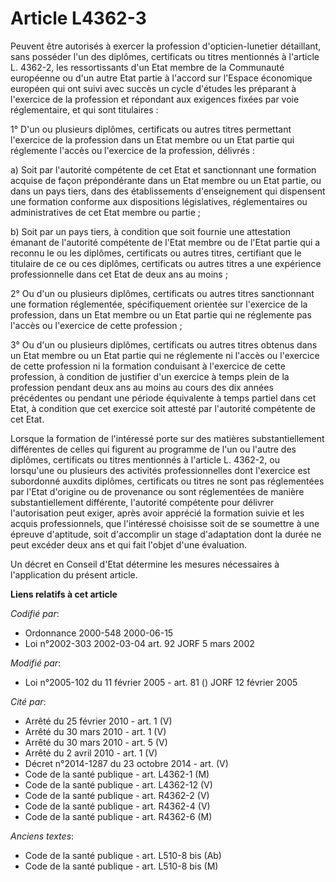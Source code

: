 # Article L4362-3

Peuvent être autorisés à exercer la profession d'opticien-lunetier détaillant, sans posséder l'un des diplômes, certificats
ou titres mentionnés à l'article L. 4362-2, les ressortissants d'un Etat membre de la Communauté européenne ou d'un autre
Etat partie à l'accord sur l'Espace économique européen qui ont suivi avec succès un cycle d'études les préparant à
l'exercice de la profession et répondant aux exigences fixées par voie réglementaire, et qui sont titulaires :

1° D'un ou plusieurs diplômes, certificats ou autres titres permettant l'exercice de la profession dans un Etat membre ou un
Etat partie qui réglemente l'accès ou l'exercice de la profession, délivrés :

a) Soit par l'autorité compétente de cet Etat et sanctionnant une formation acquise de façon prépondérante dans un Etat
membre ou un Etat partie, ou dans un pays tiers, dans des établissements d'enseignement qui dispensent une formation conforme
aux dispositions législatives, réglementaires ou administratives de cet Etat membre ou partie ;

b) Soit par un pays tiers, à condition que soit fournie une attestation émanant de l'autorité compétente de l'Etat membre ou
de l'Etat partie qui a reconnu le ou les diplômes, certificats ou autres titres, certifiant que le titulaire de ce ou ces
diplômes, certificats ou autres titres a une expérience professionnelle dans cet Etat de deux ans au moins ;

2° Ou d'un ou plusieurs diplômes, certificats ou autres titres sanctionnant une formation réglementée, spécifiquement
orientée sur l'exercice de la profession, dans un Etat membre ou un Etat partie qui ne réglemente pas l'accès ou l'exercice
de cette profession ;

3° Ou d'un ou plusieurs diplômes, certificats ou autres titres obtenus dans un Etat membre ou un Etat partie qui ne
réglemente ni l'accès ou l'exercice de cette profession ni la formation conduisant à l'exercice de cette profession, à
condition de justifier d'un exercice à temps plein de la profession pendant deux ans au moins au cours des dix années
précédentes ou pendant une période équivalente à temps partiel dans cet Etat, à condition que cet exercice soit attesté par
l'autorité compétente de cet Etat.

Lorsque la formation de l'intéressé porte sur des matières substantiellement différentes de celles qui figurent au programme
de l'un ou l'autre des diplômes, certificats ou titres mentionnés à l'article L. 4362-2, ou lorsqu'une ou plusieurs des
activités professionnelles dont l'exercice est subordonné auxdits diplômes, certificats ou titres ne sont pas réglementées
par l'Etat d'origine ou de provenance ou sont réglementées de manière substantiellement différente, l'autorité compétente
pour délivrer l'autorisation peut exiger, après avoir apprécié la formation suivie et les acquis professionnels, que
l'intéressé choisisse soit de se soumettre à une épreuve d'aptitude, soit d'accomplir un stage d'adaptation dont la durée ne
peut excéder deux ans et qui fait l'objet d'une évaluation.

Un décret en Conseil d'Etat détermine les mesures nécessaires à l'application du présent article.

**Liens relatifs à cet article**

_Codifié par_:

  - Ordonnance 2000-548 2000-06-15
  - Loi n°2002-303 2002-03-04 art. 92 JORF 5 mars 2002

_Modifié par_:

  - Loi n°2005-102 du 11 février 2005 - art. 81 () JORF 12 février 2005

_Cité par_:

  - Arrêté du 25 février 2010 - art. 1 (V)
  - Arrêté du 30 mars 2010 - art. 1 (V)
  - Arrêté du 30 mars 2010 - art. 5 (V)
  - Arrêté du 2 avril 2010 - art. 1 (V)
  - Décret n°2014-1287 du 23 octobre 2014 - art. (V)
  - Code de la santé publique - art. L4362-1 (M)
  - Code de la santé publique - art. L4362-12 (V)
  - Code de la santé publique - art. R4362-2 (V)
  - Code de la santé publique - art. R4362-4 (V)
  - Code de la santé publique - art. R4362-6 (M)

_Anciens textes_:

  - Code de la santé publique - art. L510-8 bis (Ab)
  - Code de la santé publique - art. L510-8 bis (M)
